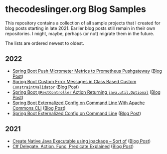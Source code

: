 thecodeslinger.org Blog Samples
================================

This repository contains a collection of all sample projects that I created for
blog posts starting in late 2021. Earlier blog posts still remain in their own
repositories. I might, maybe, perhaps (or not) migrate them in the future.

The lists are ordered newest to oldest.

## 2022

* [Spring Boot Push Micrometer Metrics to Prometheus Pushgateway](Spring-Boot-Prometheus-Pushgateway) ([Blog Post](http://thecodeslinger.org))
* [Spring Boot Custom Error Messages in Class Based Custom `ConstraintValidator`](Spring-Boot-Validation-Error-Message) ([Blog Post](http://thecodeslinger.org/2022/10/19/spring-boot-custom-field-error-messages-in-class-based-custom-bean-constraintvalidator/))
* [Spring Boot `@RestController` Action Returning `java.util.Optional`](Controller-Optional) ([Blog Post](http://thecodeslinger.org/2022/07/24/spring-boot-restcontroller-action-returning-java-util-optional/))
* [Spring Boot Externalized Config on Command Line With Apache Commons CLI](Spring-External-Config-Commons-CLI) ([Blog Post](http://thecodeslinger.org/2022/02/01/spring-boot-externalized-config-on-command-line-with-apache-commons-cli-missing-required-option/))
* [Spring Boot Externalized Config on Command Line](Spring-External-Config) ([Blog Post](http://thecodeslinger.org/2022/01/22/spring-boot-externalized-config-on-command-line/))

## 2021

* [Create Native Java Executable using jpackage – Sort of](JPackage) ([Blog Post](http://thecodeslinger.org/2021/11/28/create-native-java-executable-using-jpackage-sort-of/))
* [C# Delegate, Action, Func, Predicate Explained](CSharp-Delegate-Action-Func-Predicate) ([Blog Post](http://thecodeslinger.org/2021/09/22/c-delegate-action-func-predicate-explained/))